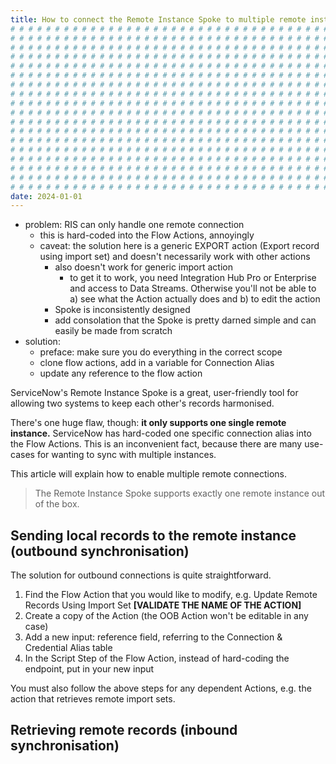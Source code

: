 ```yaml
---
title: How to connect the Remote Instance Spoke to multiple remote instances
# # # # # # # # # # # # # # # # # # # # # # # # # # # # # # # # # # # # # # # #
# # # # # # # # # # # # # # # # # # # # # # # # # # # # # # # # # # # # # # # #
# # # # # # # # # # # # # # # # # # # # # # # # # # # # # # # # # # # # # # # #
# # # # # # # # # # # # # # # # # # # # # # # # # # # # # # # # # # # # # # # #
# # # # # # # # # # # # # # # # # # # # # # # # # # # # # # # # # # # # # # # #
# # # # # # # # # # # # # # # # # # # # # # # # # # # # # # # # # # # # # # # #
# # # # # # # # # # # # # # # # # # # # # # # # # # # # # # # # # # # # # # # #
# # # # # # # # # # # # # # # # # # # # # # # # # # # # # # # # # # # # # # # #
# # # # # # # # # # # # # # # # # # # # # # # # # # # # # # # # # # # # # # # #
# # # # # # # # # # # # # # # # # # # # # # # # # # # # # # # # # # # # # # # #
# # # # # # # # # # # # # # # # # # # # # # # # # # # # # # # # # # # # # # # #
# # # # # # # # # # # # # # # # # # # # # # # # # # # # # # # # # # # # # # # #
# # # # # # # # # # # # # # # # # # # # # # # # # # # # # # # # # # # # # # # #
# # # # # # # # # # # # # # # # # # # # # # # # # # # # # # # # # # # # # # # #
# # # # # # # # # # # # # # # # # # # # # # # # # # # # # # # # # # # # # # # #
# # # # # # # # # # # # # # # # # # # # # # # # # # # # # # # # # # # # # # # #
# # # # # # # # # # # # # # # # # # # # # # # # # # # # # # # # # # # # # # # #
# # # # # # # # # # # # # # # # # # # # # # # # # # # # # # # # # # # # # # # #
date: 2024-01-01
---
```


- problem: RIS can only handle one remote connection
  - this is hard-coded into the Flow Actions, annoyingly
  - caveat: the solution here is a generic EXPORT action (Export record using import set) and doesn't necessarily work with other actions
    - also doesn't work for generic import action
      - to get it to work, you need Integration Hub Pro or Enterprise and access to Data Streams. Otherwise you'll not be able to a) see what the Action actually does and b) to edit the action
    - Spoke is inconsistently designed
    - add consolation that the Spoke is pretty darned simple and can easily be made from scratch
- solution:
  - preface: make sure you do everything in the correct scope
  - clone flow actions, add in a variable for Connection Alias
  - update any reference to the flow action

ServiceNow's Remote Instance Spoke is a great, user-friendly tool for allowing two systems to keep each other's records harmonised.

There's one huge flaw, though: **it only supports one single remote instance.** ServiceNow has hard-coded one specific connection alias into the Flow Actions. This is an inconvenient fact, because there are many use-cases for wanting to sync with multiple instances.

This article will explain how to enable multiple remote connections.

> The Remote Instance Spoke supports exactly one remote instance out of the box.

## Sending local records to the remote instance (outbound synchronisation)

The solution for outbound connections is quite straightforward.

1. Find the Flow Action that you would like to modify, e.g. Update Remote Records Using Import Set **[VALIDATE THE NAME OF THE ACTION]**
2. Create a copy of the Action (the OOB Action won't be editable in any case)
3. Add a new input: reference field, referring to the Connection & Credential Alias table
4. In the Script Step of the Flow Action, instead of hard-coding the endpoint, put in your new input

You must also follow the above steps for any dependent Actions, e.g. the action that retrieves remote import sets.

## Retrieving remote records (inbound synchronisation)
